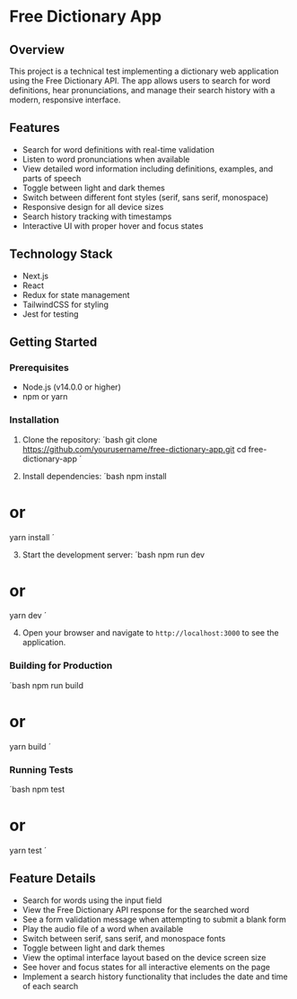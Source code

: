 # Free Dictionary App

## Overview
This project is a technical test implementing a dictionary web application using the Free Dictionary API. The app allows users to search for word definitions, hear pronunciations, and manage their search history with a modern, responsive interface.

## Features
- Search for word definitions with real-time validation
- Listen to word pronunciations when available
- View detailed word information including definitions, examples, and parts of speech
- Toggle between light and dark themes
- Switch between different font styles (serif, sans serif, monospace)
- Responsive design for all device sizes
- Search history tracking with timestamps
- Interactive UI with proper hover and focus states

## Technology Stack
- Next.js
- React
- Redux for state management
- TailwindCSS for styling
- Jest for testing

## Getting Started

### Prerequisites
- Node.js (v14.0.0 or higher)
- npm or yarn

### Installation
1. Clone the repository:
´bash
git clone https://github.com/yourusername/free-dictionary-app.git
cd free-dictionary-app
´

2. Install dependencies:
´bash
npm install
# or
yarn install
´

3. Start the development server:
´bash
npm run dev
# or
yarn dev
´

4. Open your browser and navigate to `http://localhost:3000` to see the application.

### Building for Production
´bash
npm run build
# or
yarn build
´

### Running Tests
´bash
npm test
# or
yarn test
´

## Feature Details

* Search for words using the input field
* View the Free Dictionary API response for the searched word
* See a form validation message when attempting to submit a blank form
* Play the audio file of a word when available
* Switch between serif, sans serif, and monospace fonts
* Toggle between light and dark themes
* View the optimal interface layout based on the device screen size
* See hover and focus states for all interactive elements on the page
* Implement a search history functionality that includes the date and time of each search
